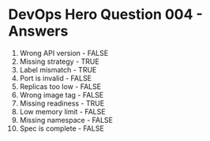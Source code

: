 # DevOps Hero Question 004 - Answers

1. Wrong API version - FALSE
2. Missing strategy - TRUE
3. Label mismatch - TRUE
4. Port is invalid - FALSE
5. Replicas too low - FALSE
6. Wrong image tag - FALSE
7. Missing readiness - TRUE
8. Low memory limit - FALSE
9. Missing namespace - FALSE
10. Spec is complete - FALSE